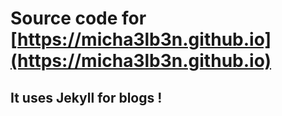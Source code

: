 # Source code for [https://micha3lb3n.github.io](https://micha3lb3n.github.io)

## It uses Jekyll for blogs !
